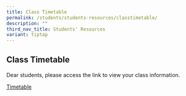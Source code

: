 ```yaml
---
title: Class Timetable
permalink: /students/students-resources/classtimetable/
description: ""
third_nav_title: Students' Resources
variant: tiptap
---
```

<h2>Class Timetable&nbsp;</h2><h4></h4><p>Dear students, please access the link to view your class information.</p><p></p><p><a href="https://unitysec.edupage.org/timetable/" rel="noopener noreferrer nofollow" target="_blank">Timetable</a></p>